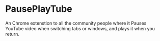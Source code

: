 # PausePlayTube
An Chrome extenstion to all the community people where it Pauses YouTube video when switching tabs or windows, and plays it when you return.
